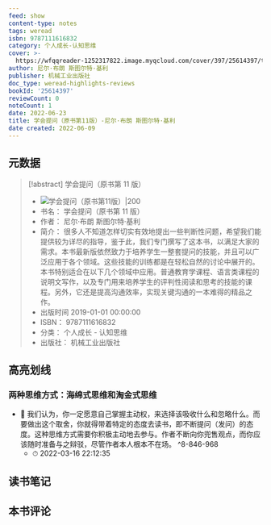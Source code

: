 ```yaml
---
feed: show
content-type: notes
tags: weread
isbn: 9787111616832
category: 个人成长-认知思维
cover: >-
  https://wfqqreader-1252317822.image.myqcloud.com/cover/397/25614397/t7_25614397.jpg
author: 尼尔·布朗 斯图尔特·基利
publisher: 机械工业出版社
doc_type: weread-highlights-reviews
bookId: '25614397'
reviewCount: 0
noteCount: 1
date: 2022-06-23
title: 学会提问（原书第11版）-尼尔·布朗 斯图尔特·基利
date created: 2022-06-09
---
```


## 元数据

> [!abstract] 学会提问（原书第 11 版）
> - ![ 学会提问（原书第11版）|200](https://wfqqreader-1252317822.image.myqcloud.com/cover/397/25614397/t7_25614397.jpg)
> - 书名： 学会提问（原书第 11 版）
> - 作者： 尼尔·布朗 斯图尔特·基利
> - 简介： 很多人不知道怎样切实有效地提出一些判断性问题，希望我们能提供较为详尽的指导，鉴于此，我们专门撰写了这本书，以满足大家的需求。本书最新版依然致力于培养学生一整套提问的技能，并且可以广泛应用于各个领域。这些技能的训练都是在轻松自然的讨论中展开的。本书特别适合在以下几个领域中应用。普通教育学课程、语言类课程的说明文写作，以及专门用来培养学生的评判性阅读和思考的技能的课程。另外，它还是提高沟通效率，实现关键沟通的一本难得的精品之作。
> - 出版时间 2019-01-01 00:00:00
> - ISBN： 9787111616832
> - 分类： 个人成长 - 认知思维
> - 出版社： 机械工业出版社

## 高亮划线

### 两种思维方式：海绵式思维和淘金式思维

- 📌 我们认为，你一定愿意自己掌握主动权，来选择该吸收什么和忽略什么。而要做出这个取舍，你就得带着特定的态度去读书，即不断提问（发问）的态度。这种思维方式需要你积极主动地去参与。作者不断向你兜售观点，而你应该随时准备与之辩驳，尽管作者本人根本不在场。 ^8-846-968
	- ⏱ 2022-03-16 22:12:35

## 读书笔记

## 本书评论
